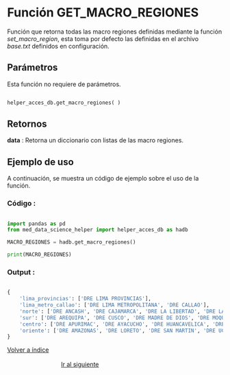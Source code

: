 Función **GET_MACRO_REGIONES**
==============================
<p1>Función que retorna todas las macro regiones definidas mediante la función *set_macro_region*, esta toma por defecto las definidas en el archivo *base.txt* definidos en configuración.</p1>

**<h2>Parámetros</h2>**
<p>Esta función no requiere de parámetros.</p>

```Python

helper_acces_db.get_macro_regiones( )

```

**<h2>Retornos</h2>**

<p1><strong>data</strong> : Retorna un diccionario con listas de las macro regiones.</p1>
<p1> </p1>


**<h2>Ejemplo de uso</h2>**
<p1> A continuación, se muestra un código de ejemplo sobre el uso de la función.</p1>


**<h3>Código :</h3>**
```Python

import pandas as pd
from med_data_science_helper import helper_acces_db as hadb

MACRO_REGIONES = hadb.get_macro_regiones()

print(MACRO_REGIONES)


```


**<h3>Output :</h3>**

```Python

{
    'lima_provincias': ['DRE LIMA PROVINCIAS'], 
    'lima_metro_callao': ['DRE LIMA METROPOLITANA', 'DRE CALLAO'],
    'norte': ['DRE ANCASH', 'DRE CAJAMARCA', 'DRE LA LIBERTAD', 'DRE LAMBAYEQUE', 'DRE PIURA', 'DRE TUMBES'],
    'sur': ['DRE AREQUIPA', 'DRE CUSCO', 'DRE MADRE DE DIOS', 'DRE MOQUEGUA', 'DRE PUNO', 'DRE TACNA'],
    'centro': ['DRE APURIMAC', 'DRE AYACUCHO', 'DRE HUANCAVELICA', 'DRE HUANUCO', 'DRE JUNIN', 'DRE PASCO', 'DRE ICA'],
    'oriente': ['DRE AMAZONAS', 'DRE LORETO', 'DRE SAN MARTIN', 'DRE UCAYALI']
}

```


[Volver a índice](../../docsPrincipal.md ) $~~~~~~~~~~~~~~~~~~~~~~~~~~~~~~~~~~~~~~~~~~~~~~~~~~~~~~~~~~~~~~~~~~~~~~~~~~~~~~~~~~~~~~~~~~~~~~~~~~~~~~~~~~~~~~~~~~~~~~~~~~~~~~~~~~~~~~~~~~~~~~~~~~~~~~~~~~~~~~~$ [Ir al siguiente](../helperaccesdb/HELPER_ACCES_DB_get_path_BD.md)


